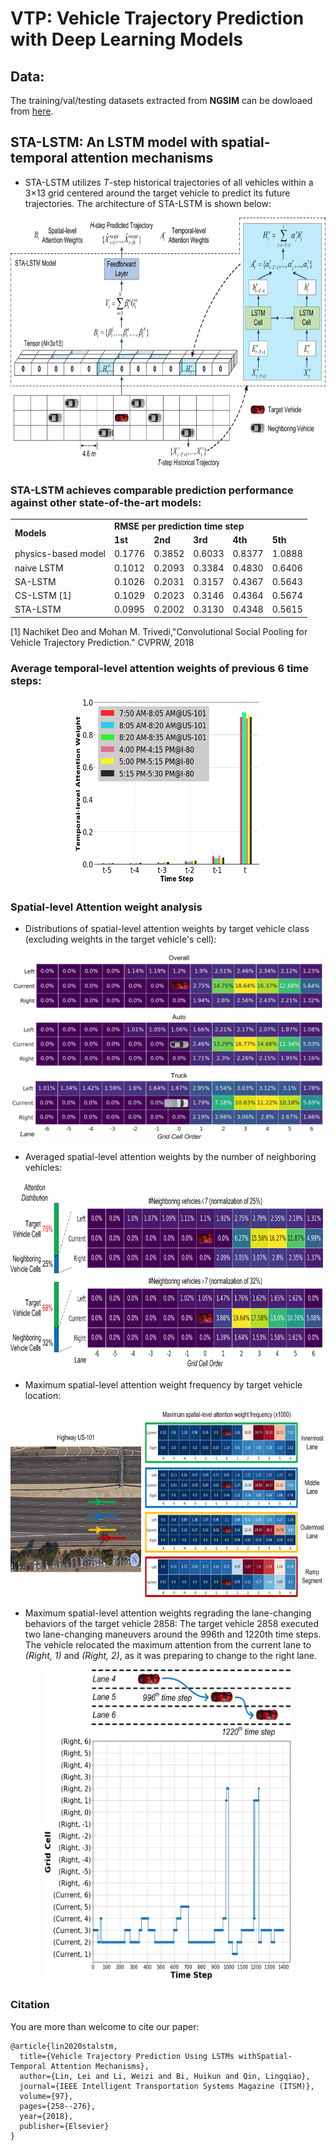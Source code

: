 # VTP: Vehicle Trajectory Prediction with Deep Learning Models

## Data:
The training/val/testing datasets extracted from **NGSIM** can be dowloaed from [here](https://drive.google.com/open?id=1dFMpX8HeCradMaCh4h0bD60h8k3M65Fw).

## STA-LSTM: An LSTM model with spatial-temporal attention mechanisms
- STA-LSTM utilizes *T*-step historical trajectories of all vehicles within a 3×13 grid centered around the target vehicle to predict its future trajectories. The architecture of STA-LSTM is shown below:

<p align="center">
  <img src="images/sta-lstm.png" width="750" height="400" />
</p>

### STA-LSTM achieves comparable prediction performance against other state-of-the-art models:


<table>
<tr>
<td rowspan=2><b>Models</b> <td colspan=5><b>RMSE per prediction time step</b>
<tr>
<td colspan=1><b>1st</b> <td colspan=1><b>2nd</b> <td colspan=1><b>3rd</b> <td colspan=1><b>4th</b> <td colspan=1><b>5th</b>
<tr>
<td colspan=1>physics-based model <td colspan=1>0.1776 <td colspan=1>0.3852 <td colspan=1>0.6033 <td colspan=1>0.8377 <td colspan=1>1.0888
<tr>
<td colspan=1>naive LSTM <td colspan=1>0.1012 <td colspan=1>0.2093 <td colspan=1>0.3384 <td colspan=1>0.4830 <td colspan=1>0.6406
<tr>
<td colspan=1>SA-LSTM <td colspan=1>0.1026 <td colspan=1>0.2031 <td colspan=1>0.3157 <td colspan=1>0.4367 <td colspan=1>0.5643
<tr>
<td colspan=1>CS-LSTM [1] <td colspan=1>0.1029 <td colspan=1>0.2023 <td colspan=1>0.3146 <td colspan=1>0.4364 <td colspan=1>0.5674
<tr>
<td colspan=1>STA-LSTM <td colspan=1>0.0995 <td colspan=1>0.2002 <td colspan=1>0.3130 <td colspan=1>0.4348 <td colspan=1>0.5615

</table>

[1] Nachiket Deo and Mohan M. Trivedi,"Convolutional Social Pooling for Vehicle Trajectory Prediction." CVPRW, 2018

### Average temporal-level attention weights of previous 6 time steps:

<p align="center">
  <img src="images/temporal-weights.png" width="300" height="300" />
</p>

### Spatial-level Attention weight analysis

- Distributions of spatial-level attention weights by target vehicle class (excluding weights in the target vehicle's cell):

<p align="center">
  <img src="images/spatial-class.png" width="600" height="300" />
</p>

- Averaged spatial-level attention weights by the number of neighboring vehicles:

<p align="center">
  <img src="images/density.png" width="700" height="300" />
</p>

- Maximum spatial-level attention weight frequency by target vehicle location:

<p align="center">
  <img src="images/101-attention.png" width="700" height="300" />
</p>

- Maximum spatial-level attention weights regrading the lane-changing behaviors of the target vehicle 2858: The target vehicle 2858 executed two lane-changing maneuvers around the 996th and 1220th time steps. The vehicle relocated the maximum attention from the current lane to *(Right, 1)* and *(Right, 2)*, as it was preparing to change to the right lane.

<p align="center">
  <img src="images/attention_single_veh.png" width="400" height="500" />
</p>



### Citation
You are more than welcome to cite our paper:
```
@article{lin2020stalstm,
  title={Vehicle Trajectory Prediction Using LSTMs withSpatial-Temporal Attention Mechanisms},
  author={Lin, Lei and Li, Weizi and Bi, Huikun and Qin, Lingqiao},
  journal={IEEE Intelligent Transportation Systems Magazine (ITSM)},
  volume={97},
  pages={258--276},
  year={2018},
  publisher={Elsevier}
}

```
